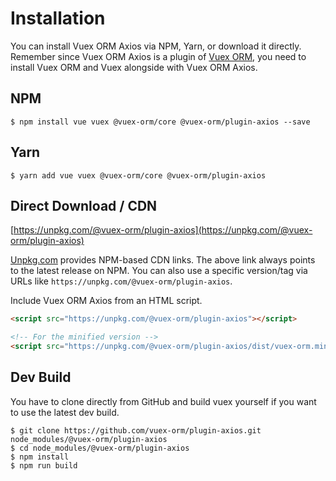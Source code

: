 # Installation

You can install Vuex ORM Axios via NPM, Yarn, or download it directly. Remember since Vuex ORM Axios is a plugin of [Vuex ORM](https://github.com/vuex-orm/vuex-orm), you need to install Vuex ORM and Vuex alongside with Vuex ORM Axios.

## NPM

```console
$ npm install vue vuex @vuex-orm/core @vuex-orm/plugin-axios --save
```

## Yarn

```console
$ yarn add vue vuex @vuex-orm/core @vuex-orm/plugin-axios
```

## Direct Download / CDN

[https://unpkg.com/@vuex-orm/plugin-axios](https://unpkg.com/@vuex-orm/plugin-axios)

[Unpkg.com](https://unpkg.com) provides NPM-based CDN links. The above link always points to the latest release on NPM. You can also use a specific version/tag via URLs like `https://unpkg.com/@vuex-orm/plugin-axios`.

Include Vuex ORM Axios from an HTML script.

```html
<script src="https://unpkg.com/@vuex-orm/plugin-axios"></script>

<!-- For the minified version -->
<script src="https://unpkg.com/@vuex-orm/plugin-axios/dist/vuex-orm.min.js"></script>
```

## Dev Build

You have to clone directly from GitHub and build vuex yourself if you want to use the latest dev build.

```console
$ git clone https://github.com/vuex-orm/plugin-axios.git node_modules/@vuex-orm/plugin-axios
$ cd node_modules/@vuex-orm/plugin-axios
$ npm install
$ npm run build
```
